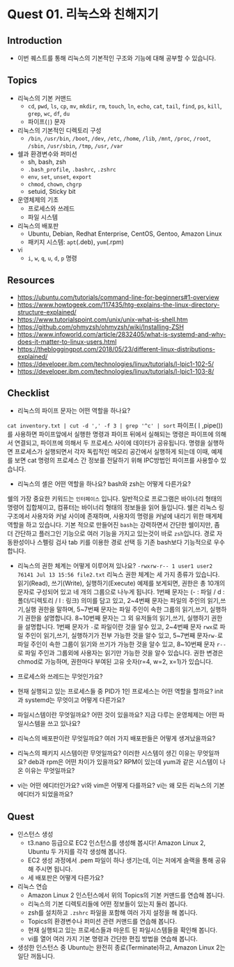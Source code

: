 # Quest 01. 리눅스와 친해지기

## Introduction
* 이번 퀘스트를 통해 리눅스의 기본적인 구조와 기능에 대해 공부할 수 있습니다.

## Topics
* 리눅스의 기본 커맨드
  * `cd`, `pwd`, `ls`, `cp`, `mv`, `mkdir`, `rm`, `touch`, `ln`, `echo`, `cat`, `tail`, `find`, `ps`, `kill`, `grep`, `wc`, `df`, `du`
  * 파이프(`|`) 문자
* 리눅스의 기본적인 디렉토리 구성
  * `/bin`, `/usr/bin`, `/boot`, `/dev`, `/etc`, `/home`, `/lib`, `/mnt`, `/proc`, `/root`, `/sbin`, `/usr/sbin`, `/tmp`, `/usr`, `/var`
* 쉘과 환경변수와 퍼미션
  * sh, bash, zsh
  * `.bash_profile`, `.bashrc`, `.zshrc`
  * `env`, `set`, `unset`, `export`
  * `chmod`, `chown`, `chgrp`
  * setuid, Sticky bit
* 운영체제의 기초
  * 프로세스와 쓰레드
  * 파일 시스템
* 리눅스의 배포판
  * Ubuntu, Debian, Redhat Enterprise, CentOS, Gentoo, Amazon Linux
  * 패키지 시스템: `apt`(.deb), `yum`(.rpm)
* vi
  * `i`, `w`, `q`, `u`, `d`, `p` 명령

## Resources
* https://ubuntu.com/tutorials/command-line-for-beginners#1-overview
* https://www.howtogeek.com/117435/htg-explains-the-linux-directory-structure-explained/
* https://www.tutorialspoint.com/unix/unix-what-is-shell.htm
* https://github.com/ohmyzsh/ohmyzsh/wiki/Installing-ZSH
* https://www.infoworld.com/article/2832405/what-is-systemd-and-why-does-it-matter-to-linux-users.html
* https://thebloggingpot.com/2018/05/23/different-linux-distributions-explained/
* https://developer.ibm.com/technologies/linux/tutorials/l-lpic1-102-5/
* https://developer.ibm.com/technologies/linux/tutorials/l-lpic1-103-8/

## Checklist
* 리눅스의 파이프 문자는 어떤 역할을 하나요?

`cat inventory.txt | cut -d ',' -f 3 | grep '^c' | sort`
파이프(ㅣ,pipe())를 사용하면 파이프앞에서 실행한 명령과 파이프 뒤에서 실해되는 명령은 파이프에 의해서 연결되고, 파이프에 의해서 두 프로세스 사이에 데이터가 공유됩니다. 명령을 실행하면 프로세스가 실행되면서 각자 독립적인 메모리 공간에서 실행하게 되는데 이때, 예제를 보면 cat 명령의 프로세스 간 정보를 전달하기 위해 IPC방법인 파이프를 사용할수 있습니다. 

* 리눅스의 셸은 어떤 역할을 하나요? bash와 zsh는 어떻게 다른가요?

쉘의 가장 중요한 키워드는 `인터페이스` 입니다. 일반적으로 프로그램은 바이너리 형태의 명령어 집합체이고, 컴퓨터는 바이너리 형태의 정보들을 읽어 들입니다. 쉘은 리눅스 링 구조에서 사용자와 커널 사이에 존재하며, 사용자의 명령을 커널에 내리기 위한 매게체 역할을 하고 있습니다. 기본 적으로 만들어진 `bash`는 강력하면서 간단한 쉘이지만, 좀 더 간단하고 플러그인 기능으로 여러 기능을 가지고 있는것이 바로 `zsh`입니다. 경로 자동완성이나 스펠링 검사 tab 키를 이용한 경로 선택 등 기존 bash보다 기능적으로 우수합니다.

* 리눅스의 권한 체계는 어떻게 이루어져 있나요?
`-rwxrw-r-- 1 user1 user2   76141 Jul 13 15:56 file2.txt`
리눅스 권한 체계는 세 가지 종류가 있습니다. 읽기(Read), 쓰기(Write), 실행하기(Execute) 예제를 보게되면, 권한은 총 10개의 문자로 구성되어 있고 네 개의 그룹으로 나누게 됩니다. 1번째 문자는 (- : 파일 / d : 폴더/디렉토리 / l : 링크) 의미를 담고 있고, 2~4번째 문자는 파일의 주인의 읽기,쓰기,실행 권한을 말하며, 5~7번째 문자는 파일 주인이 속한 그룹의 읽기,쓰기, 실행하기 권한을 설명합니다. 8~10번째 문자는 그 외 유저들의 읽기,쓰기, 실행하기 권한을 설명합니다. 1번째 문자가 `-`로 파일이란 것을 알수 있고, 2~4번째 문자 `rwx`로 파일 주인이 읽기,쓰기, 실행하기가 전부 가능한 것을 알수 있고, 5~7번째 문자`rw-`로 파일 주인이 속한 그룹이 읽기와 쓰기가 가능한 것을 알수 있고, 8~10번째 문자 `r--`로 파일 주인과 그룹외에 사용자는 읽기만 가능한 것을 알수 있습니다. 권한 변경은 chmod로 가능하며, 권한마다 부여된 고유 숫자(r=4, w=2, x=1)가 있습니다.

* 프로세스와 쓰레드는 무엇인가요?
* 현재 실행되고 있는 프로세스들 중 PID가 1인 프로세스는 어떤 역할을 할까요? init과 systemd는 무엇이고 어떻게 다른가요?
* 파일시스템이란 무엇일까요? 어떤 것이 있을까요? 지금 다루는 운영체제는 어떤 파일시스템을 쓰고 있나요?
* 리눅스의 배포판이란 무엇일까요? 여러 가지 배포판들은 어떻게 생겨났을까요?
* 리눅스의 패키지 시스템이란 무엇일까요? 이러한 시스템이 생긴 이유는 무엇일까요? deb과 rpm은 어떤 차이가 있을까요? RPM이 있는데 yum과 같은 시스템이 나온 이유는 무엇일까요?
* vi는 어떤 에디터인가요? vi와 vim은 어떻게 다를까요? vi는 왜 모든 리눅스의 기본 에디터가 되었을까요?

## Quest
* 인스턴스 생성
  * t3.nano 등급으로 EC2 인스턴스를 생성해 봅시다! Amazon Linux 2, Ubuntu 두 가지를 각각 생성해 봅니다.
  * EC2 생성 과정에서 .pem 파일이 하나 생기는데, 이는 저에게 슬랙을 통해 공유해 주시면 됩니다.
  * 세 배포판은 어떻게 다른가요?
* 리눅스 연습
  * Amazon Linux 2 인스턴스에서 위의 Topics의 기본 커맨드를 연습해 봅니다.
  * 리눅스의 기본 디렉토리들에 어떤 정보들이 있는지 둘러 봅니다.
  * zsh를 설치하고 `.zshrc` 파일을 포함해 여러 가지 설정을 해 봅니다.
  * Topics의 환경변수나 퍼미션 관련 커맨드를 연습해 봅니다.
  * 현재 실행되고 있는 프로세스들과 마운트 된 파일시스템들을 확인해 봅니다.
  * vi를 열어 여러 가지 기본 명령과 간단한 편집 방법을 연습해 봅니다.
* 생성한 인스턴스 중 Ubuntu는 완전히 종료(Terminate)하고, Amazon Linux 2는 일단 꺼둡니다.
